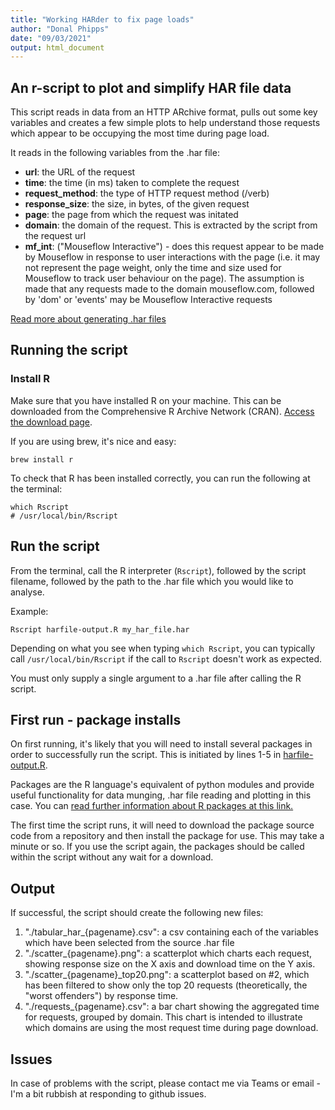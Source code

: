 ```yaml
---
title: "Working HARder to fix page loads"
author: "Donal Phipps"
date: "09/03/2021"
output: html_document
---
```


## An r-script to plot and simplify HAR file data

This script reads in data from an HTTP ARchive format, pulls out some key variables and creates a few simple plots to help understand those requests which appear to be occupying the most time during page load.

It reads in the following variables from the .har file: 

- **url**: the URL of the request
- **time**: the time (in ms) taken to complete the request
- **request_method**: the type of HTTP request method (/verb)
- **response_size**: the size, in bytes, of the given request
- **page**: the page from which the request was initated
- **domain**: the domain of the request. This is extracted by the script from the request url
- **mf_int**: ("Mouseflow Interactive") - does this request appear to be made by Mouseflow in response to user interactions with the page (i.e. it may not represent the page weight, only the time and size used for Mouseflow to track user behaviour on the page). The assumption is made that any requests made to the domain mouseflow.com, followed by 'dom' or 'events' may be Mouseflow Interactive requests

[Read more about generating .har files](https://confluence.atlassian.com/kb/generating-har-files-and-analyzing-web-requests-720420612.html)

## Running the script

### Install R

Make sure that you have installed R on your machine. This can be downloaded from the Comprehensive R Archive Network (CRAN). [Access the download page](https://cran.r-project.org/mirrors.html).

If you are using brew, it's nice and easy:

```{console}
brew install r
```

To check that R has been installed correctly, you can run the following at the terminal:

```{console}
which Rscript
# /usr/local/bin/Rscript
```

## Run the script

From the terminal, call the R interpreter (`Rscript`), followed by the script filename, followed by the path to the .har file which you would like to analyse.

Example: 

```{console}
Rscript harfile-output.R my_har_file.har 
```

Depending on what you see when typing `which Rscript`, you can typically call `/usr/local/bin/Rscript` if the call to `Rscript` doesn't work as expected.

You must only supply a single argument to a .har file after calling the R script. 

## First run - package installs

On first running, it's likely that you will need to install several packages in order to successfully run the script. This is initiated by lines 1-5 in [harfile-output.R](./harfile-output.R).


Packages are the R language's equivalent of python modules and provide useful functionality for data munging, .har file reading and plotting in this case. You can [read further information about R packages at this link.](https://www.tutorialspoint.com/r/r_packages.htm)

The first time the script runs, it will need to download the package source code from a repository and then install the package for use. This may take a minute or so. If you use the script again, the packages should be called within the script without any wait for a download.

## Output

If successful, the script should create the following new files:

1. "./tabular_har_{pagename}.csv": a csv containing each of the variables which have been selected from the source .har file
2. "./scatter_{pagename}.png": a scatterplot which charts each request, showing response size on the X axis and download time on the Y axis. 
3. "./scatter_{pagename}_top20.png": a scatterplot based on #2, which has been filtered to show only the top 20 requests (theoretically, the "worst offenders") by response time.
4. "./requests_{pagename}.csv": a bar chart showing the aggregated time for requests, grouped by domain. This chart is intended to illustrate which domains are using the most request time during page download.

## Issues

In case of problems with the script, please contact me via Teams or email - I'm a bit rubbish at responding to github issues. 
